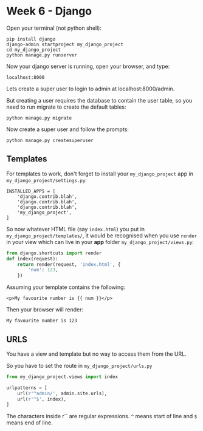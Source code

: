 Week 6 - Django
===============

Open your terminal (not python shell):

```
pip install django
django-admin startproject my_django_project
cd my_django_project
python manage.py runserver
```
Now your django server is running, open your browser, and type:

    localhost:8000

Lets create a super user to login to admin at localhost:8000/admin.

But creating a user requires the database to contain the user table, so you need to run migrate to create the default tables:

    python manage.py migrate

Now create a super user and follow the prompts:

    python manage.py createsuperuser

Templates
---------

For templates to work, don't forget to install your `my_django_project` app in `my_django_project/settings.py`:

    INSTALLED_APPS = [
        'django.contrib.blah',
        'django.contrib.blah',
        'django.contrib.blah',
        'my_django_project',
    ]

So now whatever HTML file (say `index.html`) you put in `my_django_project/templates/`, it would be recognised when you use `render` in your view which can live in your **app** folder `my_django_project/views.py`:

```python
from django.shortcuts import render
def index(request):
    return render(request, 'index.html', {
        'num': 123,
    })
```

Assuming your template contains the following:

    <p>My favourite number is {{ num }}</p>

Then your browser will render:

    My favourite number is 123

URLS
----

You have a view and template but no way to access them from the URL.

So you have to set the route in `my_django_project/urls.py`

```python
from my_django_project.views import index

urlpatterns = [
    url(r'^admin/', admin.site.urls),
    url(r'^$', index),
]
```
The characters inside r`` are regular expressions. `^` means start of line and `$` means end of line.
